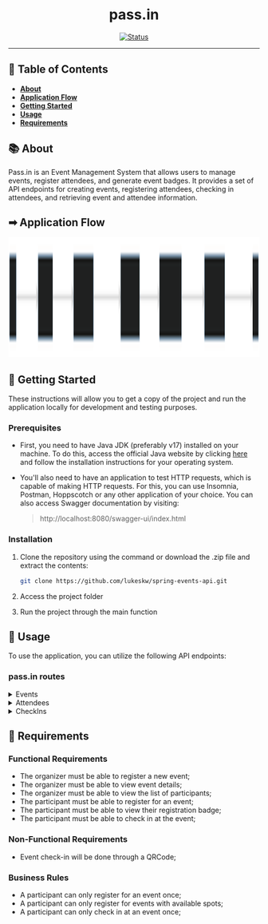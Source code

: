 <h1 align="center">pass.in</h1>

<div align="center">

[![Status](https://img.shields.io/badge/status-active-success.svg)]() <br>

</div>

---

## 📝 Table of Contents <a name = "en"></a>

- **[About](#about_en)**
- **[Application Flow](#application_flow)**
- **[Getting Started](#getting_started_en)**
- **[Usage](#usage_en)**
- **[Requirements](#requirements)**

## 📚 About <a name = "about_en"></a>

Pass.in is an Event Management System that allows users to manage events, register attendees, and generate event badges. It provides a set of API endpoints for creating events, registering attendees, checking in attendees, and retrieving event and attendee information.

## ➡ Application Flow <a name = "application_flow"></a>

<p align="center">
  <a href="" rel="noopener">
 <img height="240" src="public/app_flow.svg" alt="App flow"></a>
</p>

## 🏁 Getting Started <a name = "getting_started_en"></a>

These instructions will allow you to get a copy of the project and run the application locally for development and testing purposes.

### Prerequisites

- First, you need to have Java JDK (preferably v17) installed on your machine. To do this, access the official Java website by clicking [here](https://www.oracle.com/java/technologies/javase/jdk17-archive-downloads.html) and follow the installation instructions for your operating system.<br />
- You'll also need to have an application to test HTTP requests, which is capable of making HTTP requests. For this, you can use Insomnia, Postman, Hoppscotch or any other application of your choice. You can also access Swagger documentation by visiting:

  > http://localhost:8080/swagger-ui/index.html

### Installation

1. Clone the repository using the command or download the .zip file and extract the contents:

   ```sh
   git clone https://github.com/lukeskw/spring-events-api.git
   ```

2. Access the project folder

3. Run the project through the main function

## 🎈 Usage <a name="usage_en"></a>

To use the application, you can utilize the following API endpoints:

### pass.in routes

<details>
<summary>Events</summary>

### Create Event

- **Method:** POST
- **Route:** `/events`
- **Request body:**

  ```json
  {
    "title": "Event Name",
    "details": "Event Details",
    "maximumAttendees": 50
  }
  ```

- Example response:

  ```json
  {
    "eventId": "c6d77ac0-d638-4d3e-9a15-a196a8cdff1a"
  }
  ```

### Get Event

- **Method:** GET
- **Route:** `/events/:eventId`
- **Request parameters:**
    - eventId: Event id that can be obtained when creating the event or by accessing the data in the database
- **Request body:** `Not Required`
- Example response:

  ```json
  {
    "event": {
      "id": "16b9c10f-c291-419a-b76d-48c7b80a9577",
      "title": "Event Title",
      "details": "Event Details",
      "slug": "event-title",
      "maximumAttendees": 50,
      "attendeesAmount": 1
    }
  }
  ```

### Get Event Attendees

- **Method:** GET
- **Route:** `/events/:eventId/attendees`
- **Request parameters:**
    - `eventId`: Event id that can be obtained when creating the event or by accessing the data in the database
- **Request body:** `Not Required`

- Example response:

  ```json
  {
    "attendees": [
      {
        "id": "125767ae-f407-42c8-8b78-92eeb08f588d",
        "name": "Attendee 1",
        "email": "Attendee1@email.com",
        "createdAt": "2024-04-03T21:09:57.423Z",
        "checkedInAt": "2024-04-03T21:11:08.734Z"
      },
      {
        "id": "415d5c38-4314-4b03-9c17-5bbed953b6c9",
        "name": "Attendee 2",
        "email": "Attendee2@email.com",
        "createdAt": "2024-04-04T21:09:57.423Z",
        "checkedInAt": "2024-04-04T21:11:08.734Z"
      }
    ]
  }
  ```

</details>

<details>
<summary>Attendees</summary>

### Register Attendee for Event

- **Method:** POST
- **Route:** `/events/:eventId/attendees`
- **Request parameters:**
    - `eventId`: Event id that can be obtained when creating the event or by accessing the data in the database
- **Request body:**

  ```json
  {
    "name": "Attendee Name",
    "email": "Attendee@email.com"
  }
  ```

- Example response:

  ```json
  {
    "attendeeId": "900eabee-83bf-442e-babd-a49879ed1640"
  }
  ```

### Get Attendee Badge

- **Method:** GET
- **Route:** `/attendees/:attendeeId/badge`
- **Request parameters:**

    - attendeeId: Attendee id that can be obtained when registering the attendee on an Event or by accessing the data in the database

- **Request body:** `Not required`

- Example response:

  ```json
  {
    "badge": {
      "name": "Attendee 1",
      "email": "Attendee1@email.com",
      "eventId": "2032292d-87c8-4c3c-94fd-4b31a278d676",
      "checkInURL": "http://localhost:8080/attendees/900eabee-83bf-442e-babd-a49879ed1640/check-in"
    }
  }
  ```

</details>

<details>
<summary>CheckIns</summary>

### Check In Attendee

- **Method:** GET
- **Route:** `attendees/:attendeeId/check-in`
- **Request parameters:**
    - `attendeeId`: Attendee id that can be obtained when registering the attendee on an Event or by accessing the data in the database
- **Request body:** `Not Required`

- Example response: `201 CREATED`

</details>

## 🔧 Requirements <a name = "requirements"></a>

### Functional Requirements

- The organizer must be able to register a new event;
- The organizer must be able to view event details;
- The organizer must be able to view the list of participants;
- The participant must be able to register for an event;
- The participant must be able to view their registration badge;
- The participant must be able to check in at the event;

### Non-Functional Requirements

- Event check-in will be done through a QRCode;

### Business Rules

- A participant can only register for an event once;
- A participant can only register for events with available spots;
- A participant can only check in at an event once;
